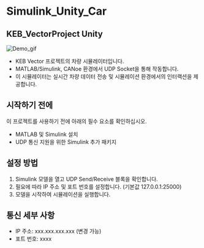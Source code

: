 # Simulink_Unity_Car
## KEB_VectorProject Unity

![Demo_gif](https://github.com/K-Software-BootCamp/2023KEB_Perilla-frutescens/assets/126951066/5434733a-63f1-4d32-b51e-f7695032da83)

- KEB Vector 프로젝트의 차량 시뮬레이터입니다.
- MATLAB/Simulink, CANoe 환경에서 UDP Socket을 통해 작동합니다. 
- 이 시뮬레이터는 실시간 차량 데이터 전송 및 시뮬레이션 환경에서의 인터랙션을 제공합니다.

## 시작하기 전에
이 프로젝트를 사용하기 전에 아래의 필수 요소를 확인하십시오.

- MATLAB 및 Simulink 설치
- UDP 통신 지원을 위한 Simulink 추가 패키지

## 설정 방법
1. Simulink 모델을 열고 UDP Send/Receive 블록을 확인합니다.
2. 필요에 따라 IP 주소 및 포트 번호를 설정합니다. (기본값 127.0.0.1:25000)
3. 모델을 시작하여 시뮬레이션을 실행합니다.

## 통신 세부 사항
- IP 주소: xxx.xxx.xxx.xxx (변경 가능)
- 포트 번호: xxxx
